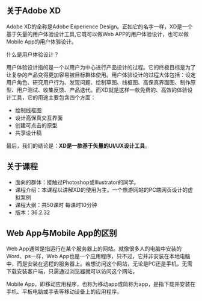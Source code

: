 ## 关于Adobe XD
Adobe XD的全称是Adobe Experience Design。正如它的名字一样，XD是一个基于矢量的用户体验设计工具,它既可以做Web APP的用户体验设计，也可以做Mobile App的用户体验设计。

什么是用户体验设计？

用户体验设计指的是一个以用户为中心进行产品设计的过程。它的终极目标是为了让复杂的产品变得更加容易被目标群体使用。用户体验设计的过程大体包括：设定用户角色、研究用户行为、发现问题、绘制草图、线框图、高保真界面图、制作原型、用户测试、收集反馈、产品迭代。而XD就是这样一款免费的、高效的体验设计工具，它的用途主要包含四个方面：

- 绘制线框图
- 设计高保真交互界面
- 创建可点击的原型
- 共享设计稿

最后，我们的结论是：**XD是一款基于矢量的UI/UX设计工具**。



## 关于课程
- 面向的群体：接触过Photoshop或Illustrator的同学。
- 课程介绍：本课程以讲解XD的使用为主。一个旅游网站的PC端网页设计的虚拟案例
- 课程大纲：共50课时  每课时10分钟
- 版本：36.2.32

## Web App与Mobile App的区别
Web App通常是指运行在某个服务器上的网站。就像很多人的电脑中安装的Word、ps一样，Web App也是一个应用程序，只不过，它并非安装在本地电脑中，而是安装在远程的服务器上。若想访问这个网站，无论是PC还是手机，无需下载安装客户端，只需通过浏览器就可以访问这个网站。

Mobile App，即移动应用程序，也称为移动app或简称为app，是指下载并安装在手机、平板电脑或手表等移动设备上的应用程序。
